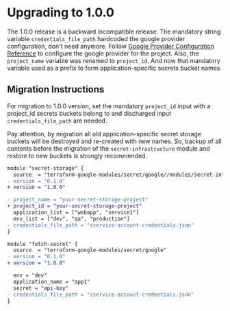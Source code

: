 # Upgrading to 1.0.0

The 1.0.0 release is a backward incompatible release.
The mandatory string variable `credentials_file_path` hardcoded the google provider configuration, don't need anymore.
Follow [Google Provider Configuration Reference](https://www.terraform.io/docs/providers/google/guides/provider_reference.html)
to configure the google provider for the project.
Also, the `project_name` variable was renamed to `project_id`. And now that mandatory variable used as a prefix to form application-specific secrets bucket names


## Migration Instructions

For migration to 1.0.0 version,  set the mandatory `project_id` input with a project_id secrets buckets belong to
and discharged input `credentials_file_path` are needed.

Pay attention, by migration all old application-specific secret storage buckets will be destroyed and re-created with new names.
So, backup of all contents before the migration of the `secret-infrastructure` module and restore to new buckets is strongly recommended.

```diff
module "secret-storage" {
  source  = "terraform-google-modules/secret/google//modules/secret-infrastructure"
- version = "0.1.0"
+ version = "1.0.0"

- project_name = "your-secret-storage-project"
+ project_id = "your-secret-storage-project"
  application_list = ["webapp", "service1"]
  env_list = ["dev", "qa", "production"]
- credentials_file_path = "sservice-account-credentials.json"
}
```

```diff
module "fetch-secret" {
  source  = "terraform-google-modules/secret/google"
- version = "0.1.0"
+ version = "1.0.0"

  env = "dev"
  application_name = "app1"
  secret = "api-key"
- credentials_file_path = "sservice-account-credentials.json"
}
```
